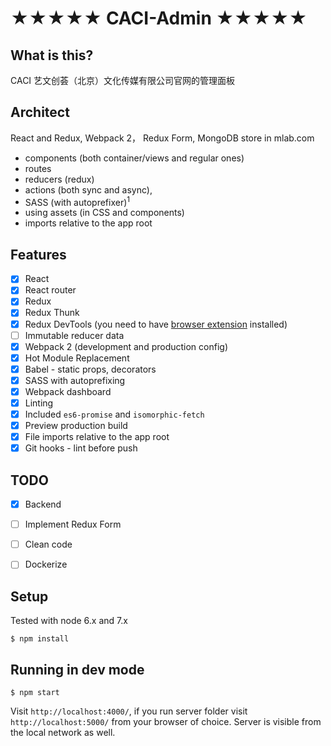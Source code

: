 # ★★★★★ CACI-Admin ★★★★★

## What is this?

CACI 艺文创荟（北京）文化传媒有限公司官网的管理面板

## Architect
React and Redux, Webpack 2， Redux Form, MongoDB store in mlab.com

- components (both container/views and regular ones)
- routes
- reducers (redux)
- actions (both sync and async),
- SASS (with autoprefixer)<sup>1</sup>
- using assets (in CSS and components)
- imports relative to the app root


## Features

- [x] React
- [x] React router
- [x] Redux
- [x] Redux Thunk
- [x] Redux DevTools (you need to have [browser extension](https://github.com/zalmoxisus/redux-devtools-extension) installed)
- [ ] Immutable reducer data
- [x] Webpack 2 (development and production config)
- [x] Hot Module Replacement
- [x] Babel - static props, decorators
- [x] SASS with autoprefixing
- [x] Webpack dashboard
- [x] Linting
- [x] Included `es6-promise` and `isomorphic-fetch`
- [x] Preview production build
- [x] File imports relative to the app root
- [x] Git hooks - lint before push

## TODO
- [x] Backend
- [ ] Implement Redux Form 
- [ ] Clean code 
- [ ] Dockerize


## Setup

Tested with node 6.x and 7.x

```
$ npm install
```

## Running in dev mode

```
$ npm start
```

Visit `http://localhost:4000/`, if you run server folder visit `http://localhost:5000/`  from your browser of choice.
Server is visible from the local network as well.